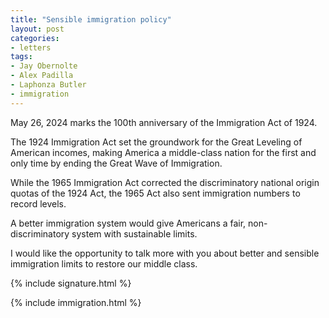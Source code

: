 ```yaml
---
title: "Sensible immigration policy"
layout: post
categories:
- letters
tags:
- Jay Obernolte
- Alex Padilla
- Laphonza Butler
- immigration
---
```


May 26, 2024 marks the 100th anniversary of the Immigration Act of 1924.

The 1924 Immigration Act set the groundwork for the Great Leveling of American incomes, making America a middle-class nation for the first and only time by ending the Great Wave of Immigration.

While the 1965 Immigration Act corrected the discriminatory national origin quotas of the 1924 Act, the 1965 Act also sent immigration numbers to record levels.

A better immigration system would give Americans a fair, non-discriminatory system with sustainable limits.

I would like the opportunity to talk more with you about better and sensible immigration limits to restore our middle class.

{% include signature.html %}

{% include immigration.html %}

